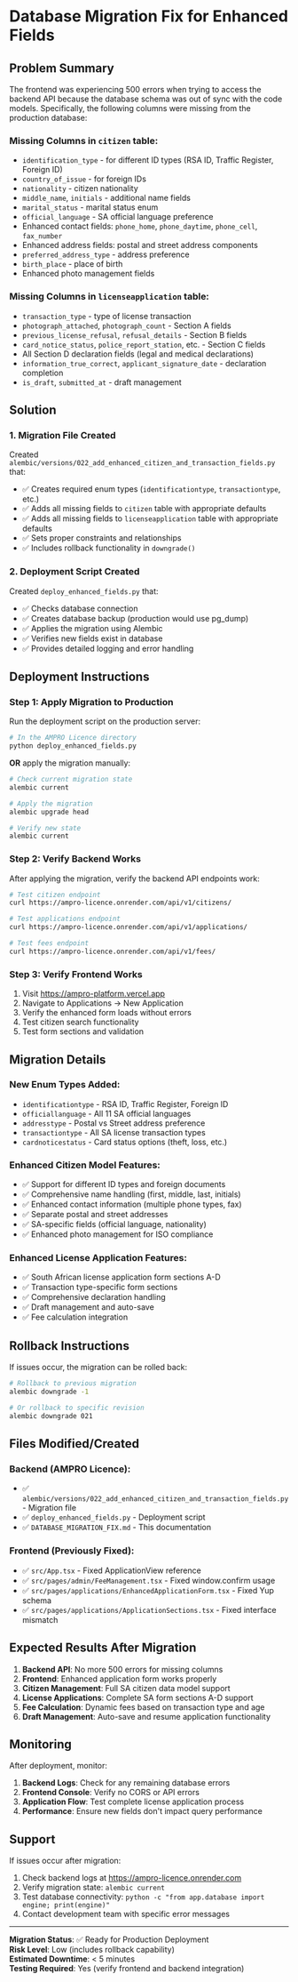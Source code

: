 # Database Migration Fix for Enhanced Fields

## Problem Summary

The frontend was experiencing 500 errors when trying to access the backend API because the database schema was out of sync with the code models. Specifically, the following columns were missing from the production database:

### Missing Columns in `citizen` table:
- `identification_type` - for different ID types (RSA ID, Traffic Register, Foreign ID)
- `country_of_issue` - for foreign IDs
- `nationality` - citizen nationality  
- `middle_name`, `initials` - additional name fields
- `marital_status` - marital status enum
- `official_language` - SA official language preference
- Enhanced contact fields: `phone_home`, `phone_daytime`, `phone_cell`, `fax_number`
- Enhanced address fields: postal and street address components
- `preferred_address_type` - address preference
- `birth_place` - place of birth
- Enhanced photo management fields

### Missing Columns in `licenseapplication` table:
- `transaction_type` - type of license transaction
- `photograph_attached`, `photograph_count` - Section A fields
- `previous_license_refusal`, `refusal_details` - Section B fields  
- `card_notice_status`, `police_report_station`, etc. - Section C fields
- All Section D declaration fields (legal and medical declarations)
- `information_true_correct`, `applicant_signature_date` - declaration completion
- `is_draft`, `submitted_at` - draft management

## Solution

### 1. Migration File Created
Created `alembic/versions/022_add_enhanced_citizen_and_transaction_fields.py` that:

- ✅ Creates required enum types (`identificationtype`, `transactiontype`, etc.)
- ✅ Adds all missing fields to `citizen` table with appropriate defaults
- ✅ Adds all missing fields to `licenseapplication` table with appropriate defaults
- ✅ Sets proper constraints and relationships
- ✅ Includes rollback functionality in `downgrade()`

### 2. Deployment Script Created
Created `deploy_enhanced_fields.py` that:

- ✅ Checks database connection
- ✅ Creates database backup (production would use pg_dump)
- ✅ Applies the migration using Alembic
- ✅ Verifies new fields exist in database
- ✅ Provides detailed logging and error handling

## Deployment Instructions

### Step 1: Apply Migration to Production

Run the deployment script on the production server:

```bash
# In the AMPRO Licence directory
python deploy_enhanced_fields.py
```

**OR** apply the migration manually:

```bash
# Check current migration state
alembic current

# Apply the migration
alembic upgrade head

# Verify new state
alembic current
```

### Step 2: Verify Backend Works

After applying the migration, verify the backend API endpoints work:

```bash
# Test citizen endpoint
curl https://ampro-licence.onrender.com/api/v1/citizens/

# Test applications endpoint  
curl https://ampro-licence.onrender.com/api/v1/applications/

# Test fees endpoint
curl https://ampro-licence.onrender.com/api/v1/fees/
```

### Step 3: Verify Frontend Works

1. Visit https://ampro-platform.vercel.app
2. Navigate to Applications → New Application
3. Verify the enhanced form loads without errors
4. Test citizen search functionality
5. Test form sections and validation

## Migration Details

### New Enum Types Added:
- `identificationtype` - RSA ID, Traffic Register, Foreign ID
- `officiallanguage` - All 11 SA official languages
- `addresstype` - Postal vs Street address preference
- `transactiontype` - All SA license transaction types
- `cardnoticestatus` - Card status options (theft, loss, etc.)

### Enhanced Citizen Model Features:
- ✅ Support for different ID types and foreign documents
- ✅ Comprehensive name handling (first, middle, last, initials)
- ✅ Enhanced contact information (multiple phone types, fax)
- ✅ Separate postal and street addresses
- ✅ SA-specific fields (official language, nationality)
- ✅ Enhanced photo management for ISO compliance

### Enhanced License Application Features:
- ✅ South African license application form sections A-D
- ✅ Transaction type-specific form sections
- ✅ Comprehensive declaration handling
- ✅ Draft management and auto-save
- ✅ Fee calculation integration

## Rollback Instructions

If issues occur, the migration can be rolled back:

```bash
# Rollback to previous migration
alembic downgrade -1

# Or rollback to specific revision
alembic downgrade 021
```

## Files Modified/Created

### Backend (AMPRO Licence):
- ✅ `alembic/versions/022_add_enhanced_citizen_and_transaction_fields.py` - Migration file
- ✅ `deploy_enhanced_fields.py` - Deployment script
- ✅ `DATABASE_MIGRATION_FIX.md` - This documentation

### Frontend (Previously Fixed):
- ✅ `src/App.tsx` - Fixed ApplicationView reference
- ✅ `src/pages/admin/FeeManagement.tsx` - Fixed window.confirm usage
- ✅ `src/pages/applications/EnhancedApplicationForm.tsx` - Fixed Yup schema
- ✅ `src/pages/applications/ApplicationSections.tsx` - Fixed interface mismatch

## Expected Results After Migration

1. **Backend API**: No more 500 errors for missing columns
2. **Frontend**: Enhanced application form works properly
3. **Citizen Management**: Full SA citizen data model support
4. **License Applications**: Complete SA form sections A-D support
5. **Fee Calculation**: Dynamic fees based on transaction type and age
6. **Draft Management**: Auto-save and resume application functionality

## Monitoring

After deployment, monitor:

1. **Backend Logs**: Check for any remaining database errors
2. **Frontend Console**: Verify no CORS or API errors
3. **Application Flow**: Test complete license application process
4. **Performance**: Ensure new fields don't impact query performance

## Support

If issues occur after migration:

1. Check backend logs at https://ampro-licence.onrender.com
2. Verify migration state: `alembic current`
3. Test database connectivity: `python -c "from app.database import engine; print(engine)"`
4. Contact development team with specific error messages

---

**Migration Status**: ✅ Ready for Production Deployment  
**Risk Level**: Low (includes rollback capability)  
**Estimated Downtime**: < 5 minutes  
**Testing Required**: Yes (verify frontend and backend integration) 